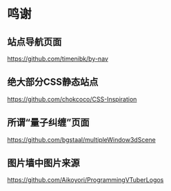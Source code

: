 # 鸣谢
## 站点导航页面
https://github.com/timenibk/by-nav
## 绝大部分CSS静态站点
https://github.com/chokcoco/CSS-Inspiration
## 所谓“量子纠缠”页面
https://github.com/bgstaal/multipleWindow3dScene
## 图片墙中图片来源
https://github.com/Aikoyori/ProgrammingVTuberLogos
